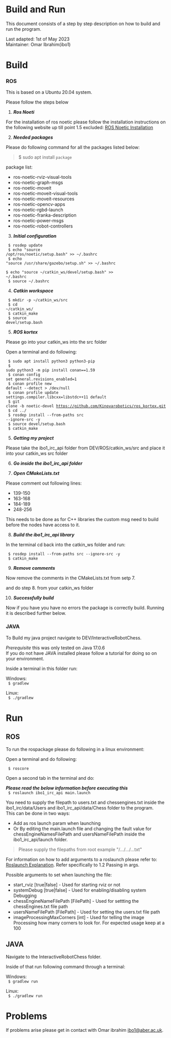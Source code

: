 
# Build and Run

This document consists of a step by step description on how to build and run the program.

Last adapted: 1st of May 2023<br>
Maintainer: Omar Ibrahim(ibo1)

# Build


### ROS

This is based on a Ubuntu 20.04 system. 

Please follow the steps below

1. ***Ros Noeti***<br>

For the installation of ros noetic please follow the installation instructions on
the following website up till point 1.5 excluded: [ROS Noetic Installation](http://wiki.ros.org/noetic/Installation)

2. ***Needed packages***<br>

Please do following command for all the packages listed below:<br> 
> $ sudo apt install <code>package</code> <br>

package list:
- ros-noetic-rviz-visual-tools
- ros-noetic-graph-msgs
- ros-noetic-moveit
- ros-noetic-moveit-visual-tools
- ros-noetic-moveit-resources
- ros-noetic-opencv-apps
- ros-noetic-rgbd-launch
- ros-noetic-franka-description
- ros-noetic-power-msgs
- ros-noetic-robot-controllers

3. ***Initial configuration***<br>

<code> $ rosdep update<br></code>
<code> $ echo "source /opt/ros/noetic/setup.bash" >> ~/.bashrc<br></code>
<code> $ echo "source /usr/share/gazebo/setup.sh" >> ~/.bashrc<br></code>
<code> $ echo "source ~/catkin_ws/devel/setup.bash" >> ~/.bashrc<br></code>
<code> $ source ~/.bashrc<br></code>

4. ***Catkin workspace***<br>

<code> $ mkdir -p ~/catkin_ws/src<br></code>
<code> $ cd ~/catkin_ws/<br></code>
<code> $ catkin_make<br></code>
<code> $ source devel/setup.bash<br></code>

5. ***ROS kortex***<br>

Please go into your catkin_ws into the src folder

Open a terminal and do following: 

<code> $ sudo apt install python3 python3-pip<br></code>
<code> $ sudo python3 -m pip install conan==1.59<br></code>
<code> $ conan config set general.revisions_enabled=1<br></code>
<code> $ conan profile new default --detect > /dev/null<br></code>
<code> $ conan profile update settings.compiler.libcxx=libstdc++11 default<br></code>
<code> $ git clone -b noetic-devel https://github.com/Kinovarobotics/ros_kortex.git<br></code>
<code> $ cd ../<br></code>
<code> $ rosdep install --from-paths src --ignore-src -y<br></code>
<code> $ source devel/setup.bash <br></code>
<code> $ catkin_make <br></code>

5. ***Getting my project***<br>

Please take the ibo1_irc_api folder from DEV/ROS/catkin_ws/src
and place it into your catkin_ws src folder

6. ***Go inside the ibo1_irc_api folder***

7. ***Open CMakeLists.txt***<br>

Please comment out following lines:<br>
 - 139-150
 - 163-168
 - 184-189
 - 248-256

This needs to be done as for C++ libraries the custom msg need to build before the nodes have access to it.

8. ***Build the ibo1_irc_api library***<br>

In the terminal cd back into the catkin_ws folder and run:

<code> $ rosdep install --from-paths src --ignore-src -y<br></code>
<code> $ catkin_make<br></code>

9. ***Remove comments***<br>

Now remove the comments in the CMakeLists.txt from setp 7. <br>

and do step 8. from your catkin_ws folder

10. ***Successfully build***<br>

Now if you have you have no errors the package is correctly build.
Running it is described further below.


### JAVA
To Build my java project navigate to DEV/InteractiveRobotChess.<br>

<em>Prerequisite</em> this was only tested on Java 17.0.6<br>
If you do not have JAVA installed please follow a tutorial for doing so on your environment.


Inside a terminal in this folder run:<br>

Windows:<br>
<code> $ gradlew</code></br>

Linux:<br>
<code> $ ./gradlew</code></br>


# Run

## ROS

To run the rospackage please do following in a linux environment:

Open a terminal and do following:

<code> $ roscore </code>

Open a second tab in the terminal and do:


***Please read the below information before executing this***<br>
<code> $ roslaunch ibo1_irc_api main.launch </code>

You need to supply the filepath to users.txt and chessengines.txt inside the ibo1_irc/data/Users and ibo1_irc_api/data/Chess folder to the program.<br>
This can be done in two ways:<br>
 - Add as ros launch param when launching
 - Or By editing the main.launch file and changing the fault value for chessEngineNamesFilePath and usersNameFilePath inside the ibo1_irc_api/launch folder.

 > Please supply the filepaths from root example "/.../.../...txt"

For information on how to add arguments to a roslaunch please refer to: [Roslaunch Explanation](http://wiki.ros.org/roslaunch/Commandline%20Tools). Refer specifically to 1.2 Passing in args.

Possible arguments to set when launching the file:
 - start_rviz [true|false] - Used for starting rviz or not
 - systemDebug [true|false] - Used for enabling/disabling system Debugging
 - chessEngineNameFilePath [FilePath] - Used for settting the chessEngines.txt file path 
 - usersNameFilePath [FilePath] - Used for setting the users.txt file path
 - imageProcessingMaxCorners [int] - Used for telling the image Processing how many corners to look for. For expected usage keep at a 100



 ## JAVA

 Navigate to the InteractiveRobotChess folder.<br> 
 
 Inside of that run following command through a terminal:<br>

Windows:<br>
<code> $ gradlew run</code></br>

Linux:<br>
<code> $ ./gradlew run</code></br>


# Problems

If problems arise please get in contact with Omar ibrahim [ibo1@aber.ac.uk](ibo1@aber.ac.uk).